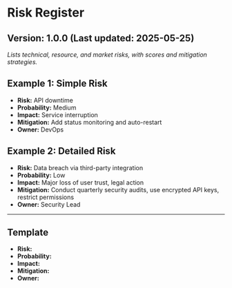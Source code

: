 # Risk Register

## Version: 1.0.0 (Last updated: 2025-05-25)

_Lists technical, resource, and market risks, with scores and mitigation strategies._

## Example 1: Simple Risk

- **Risk:** API downtime
- **Probability:** Medium
- **Impact:** Service interruption
- **Mitigation:** Add status monitoring and auto-restart
- **Owner:** DevOps

## Example 2: Detailed Risk

- **Risk:** Data breach via third-party integration
- **Probability:** Low
- **Impact:** Major loss of user trust, legal action
- **Mitigation:** Conduct quarterly security audits, use encrypted API keys, restrict permissions
- **Owner:** Security Lead

---

## Template

- **Risk:**
- **Probability:**
- **Impact:**
- **Mitigation:**
- **Owner:**
